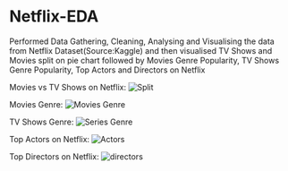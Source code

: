 # Netflix-EDA

Performed Data Gathering, Cleaning, Analysing and Visualising the data from Netflix Dataset(Source:Kaggle) and then visualised TV Shows and Movies split on pie chart followed by Movies Genre Popularity, TV Shows Genre Popularity, Top Actors and Directors on Netflix

Movies vs TV Shows on Netflix:
![Split](https://github.com/Js-Aditya/Netflix-EDA/assets/83912961/719094ff-e053-465f-b6bf-9321b5a4b742)


Movies Genre:
![Movies Genre](https://github.com/Js-Aditya/Netflix-EDA/assets/83912961/f3d47fd4-0f1a-43da-867c-32a322d74524)


TV Shows Genre:
![Series Genre](https://github.com/Js-Aditya/Netflix-EDA/assets/83912961/cf9c0a3d-b116-4353-b0c9-772c9885296f)


Top Actors on Netflix:
![Actors](https://github.com/Js-Aditya/Netflix-EDA/assets/83912961/8890c39e-4f3a-4c9f-aa13-94f1448a11b5)


Top Directors on Netflix:
![directors](https://github.com/Js-Aditya/Netflix-EDA/assets/83912961/f67dda7f-79c2-408d-9372-cd214716e1ff)
